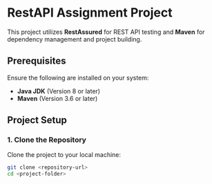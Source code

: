 # RestAPI Assignment Project

This project utilizes **RestAssured** for REST API testing and **Maven** for dependency management and project building.

## Prerequisites

Ensure the following are installed on your system:

- **Java JDK** (Version 8 or later)
- **Maven** (Version 3.6 or later)

## Project Setup

### 1. Clone the Repository

Clone the project to your local machine:

```bash
git clone <repository-url>
cd <project-folder>


